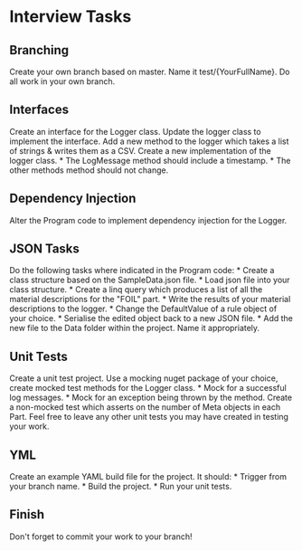 # Interview Tasks

## Branching
Create your own branch based on master.
Name it test/{YourFullName}.
Do all work in your own branch.

## Interfaces
Create an interface for the Logger class.
Update the logger class to implement the interface.
Add a new method to the logger which takes a list of strings & writes them as a CSV.
Create a new implementation of the logger class.
	* The LogMessage method should include a timestamp.
	* The other methods method should not change.

## Dependency Injection
Alter the Program code to implement dependency injection for the Logger.

## JSON Tasks
Do the following tasks where indicated in the Program code:
	* Create a class structure based on the SampleData.json file.
	* Load json file into your class structure.
	* Create a linq query which produces a list of all the material descriptions for the "FOIL" part.
	* Write the results of your material descriptions to the logger.
	* Change the DefaultValue of a rule object of your choice.
	* Serialise the edited object back to a new JSON file.
	* Add the new file to the Data folder within the project. Name it appropriately.

## Unit Tests
Create a unit test project.
Use a mocking nuget package of your choice, create mocked test methods for the Logger class.
	* Mock for a successful log messages.
	* Mock for an exception being thrown by the method.
Create a non-mocked test which asserts on the number of Meta objects in each Part.
Feel free to leave any other unit tests you may have created in testing your work.

## YML
Create an example YAML build file for the project. It should:
    * Trigger from your branch name.
	* Build the project.
	* Run your unit tests.

## Finish
Don't forget to commit your work to your branch!
